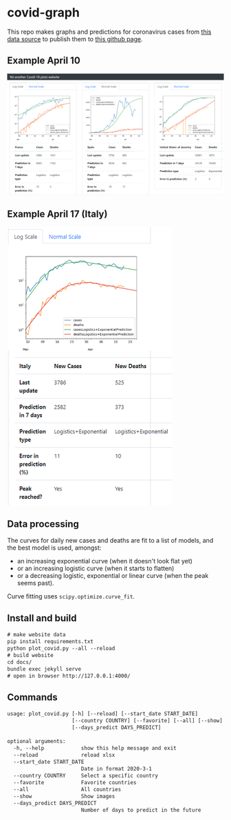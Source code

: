 # covid-graph

This repo makes graphs and predictions for coronavirus cases from [this data source](https://www.ecdc.europa.eu/en/publications-data/download-todays-data-geographic-distribution-covid-19-cases-worldwide)
to publish them to [this github page](https://mathiasleborgne.github.io/covid-graph/).

## Example April 10

![Cases/Deaths 04/10/2020](ScreenshotApril10.png "Cases/Deaths 04/10/2020")

## Example April 17 (Italy)

![Cases/Deaths 04/17/2020](ScreenshotApril17.png "Cases/Deaths 04/17/2020")

## Data processing

The curves for daily new cases and deaths are fit to a list of models, and the best model is used, amongst:

* an increasing exponential curve (when it doesn't look flat yet)
* or an increasing logistic curve (when it starts to flatten)
* or a decreasing logistic, exponential or linear curve (when the peak seems past).

Curve fitting uses `scipy.optimize.curve_fit`.

## Install and build

    # make website data
    pip install requirements.txt
    python plot_covid.py --all --reload
    # build website
    cd docs/
    bundle exec jekyll serve
    # open in browser http://127.0.0.1:4000/


## Commands

    usage: plot_covid.py [-h] [--reload] [--start_date START_DATE]
                         [--country COUNTRY] [--favorite] [--all] [--show]
                         [--days_predict DAYS_PREDICT]

    optional arguments:
      -h, --help            show this help message and exit
      --reload              reload xlsx
      --start_date START_DATE
                            Date in format 2020-3-1
      --country COUNTRY     Select a specific country
      --favorite            Favorite countries
      --all                 All countries
      --show                Show images
      --days_predict DAYS_PREDICT
                            Number of days to predict in the future
